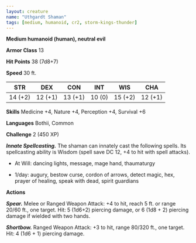 ```yaml
---
layout: creature
name: "Uthgardt Shaman"
tags: [medium, humanoid, cr2, storm-kings-thunder]
---
```


**Medium humanoid (human), neutral evil**

**Armor Class** 13

**Hit Points** 38 (7d8+7)

**Speed** 30 ft.

|   STR   |   DEX   |   CON   |   INT   |   WIS   |   CHA   |
|:-----:|:-----:|:-----:|:-----:|:-----:|:-----:|
| 14 (+2) | 12 (+1) | 13 (+1) | 10 (0) | 15 (+2) | 12 (+1) |

**Skills** Medicine +4, Nature +4, Perception +4, Survival +6

**Languages** Bothii, Common

**Challenge** 2 (450 XP)

***Innate Spellcasting.*** The shaman can innately cast the following spells. Its spellcasting ability is Wisdom (spell save DC 12, +4 to hit with spell attacks). 

* At Will: dancing lights, message, mage hand, thaumaturgy

* 1/day: augury, bestow curse, cordon of arrows, detect magic, hex, prayer of healing, speak with dead, spirit guardians

**Actions**

***Spear.*** Melee or Ranged Weapon Attack: +4 to hit, reach 5 ft. or range 20/60 ft., one target. Hit: 5 (1d6+2) piercing damage, or 6 (1d8 + 2) piercing damage if wielded with two hands.

***Shortbow.*** Ranged Weapon Attack: +3 to hit, range 80/320 ft., one target. Hit: 4 (1d6 + 1) piercing damage.

